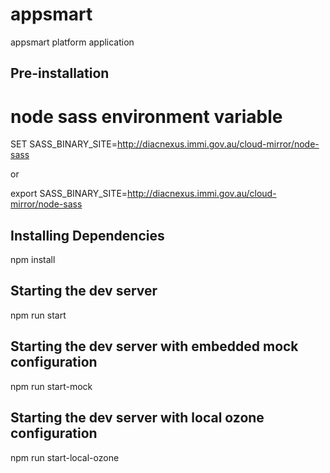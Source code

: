 # appsmart
appsmart platform application

## Pre-installation
# node sass environment variable
SET SASS_BINARY_SITE=http://diacnexus.immi.gov.au/cloud-mirror/node-sass

or

export SASS_BINARY_SITE=http://diacnexus.immi.gov.au/cloud-mirror/node-sass

## Installing Dependencies
npm install

## Starting the dev server
npm run start

## Starting the dev server with embedded mock configuration
npm run start-mock

## Starting the dev server with local ozone configuration
npm run start-local-ozone


